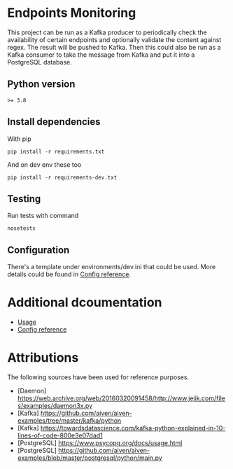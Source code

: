 # Endpoints Monitoring

This project can be run as a Kafka producer to periodically check the availability of certain endpoints and optionally validate the content against regex. The result will be pushed to Kafka. Then this could also be run as a Kafka consumer to take the message from Kafka and put it into a PostgreSQL database.

## Python version

    >= 3.8

## Install dependencies

With pip

    pip install -r requirements.txt

And on dev env these too

    pip install -r requirements-dev.txt

## Testing

Run tests with command

    nosetests
    
## Configuration

There's a template under environments/dev.ini that could be used. More details could be found in [Config reference](docs/config_reference.md).

# Additional dcoumentation

- [Usage](docs/usage.md)
- [Config reference](docs/config_reference.md)

# Attributions

The following sources have been used for reference purposes.
- [Daemon] https://web.archive.org/web/20160320091458/http://www.jejik.com/files/examples/daemon3x.py
- [Kafka] https://github.com/aiven/aiven-examples/tree/master/kafka/python
- [Kafka] https://towardsdatascience.com/kafka-python-explained-in-10-lines-of-code-800e3e07dad1
- [PostgreSQL] https://www.psycopg.org/docs/usage.html
- [PostgreSQL] https://github.com/aiven/aiven-examples/blob/master/postgresql/python/main.py
